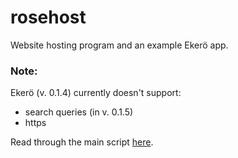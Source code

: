 # rosehost

Website hosting program and an example Ekerö app.

### Note:
Ekerö (v. 0.1.4) currently doesn't support: 
- search queries (in v. 0.1.5)
- https

Read through the main script [here](https://github.com/rosewareorg/rosehost/blob/1c84a99072e60b6e57a8c18df2925d5b975e74da/src/main.rs).
